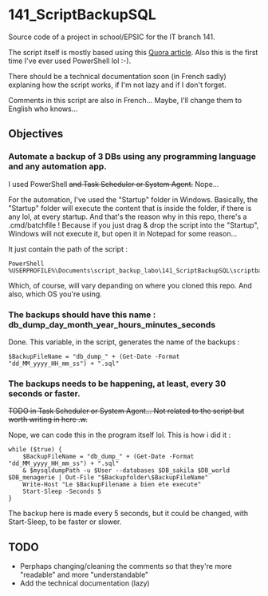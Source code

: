 # 141_ScriptBackupSQL
Source code of a project in school/EPSIC for the IT branch 141.

The script itself is mostly based using this [Quora article](https://www.quora.com/How-can-you-backup-MySQL-and-PostgreSQL-databases-from-Windows-Server-2012R2-using-PowerShell-scripts). Also this is the first time I've ever used PowerShell lol :-).

There should be a technical documentation soon (in French sadly) explaning how the script works, if I'm not lazy and if I don't forget. 

Comments in this script are also in French... Maybe, I'll change them to English who knows...

## Objectives
### Automate a backup of 3 DBs using any programming language and any automation app.

I used PowerShell ~~and Task Scheduler or System Agent.~~ Nope...

For the automation, I've used the "Startup" folder in Windows. Basically, the "Startup" folder will execute the content that is inside the folder, if there is any lol, at every startup. And that's the reason why in this repo, there's a .cmd/batchfile ! Because if you just drag & drop the script into the "Startup", Windows will not execute it, but open it in Notepad for some reason...

It just contain the path of the script :
```
PowerShell %USERPROFILE%\Documents\script_backup_labo\141_ScriptBackupSQL\scriptbackup.ps1
```
Which, of course, will vary depanding on where you cloned this repo. And also, which OS you're using.

### The backups should have this name : db_dump_day_month_year_hours_minutes_seconds
Done. This variable, in the script, generates the name of the backups :
```
$BackupFileName = "db_dump_" + (Get-Date -Format "dd_MM_yyyy_HH_mm_ss") + ".sql"
```

### The backups needs to be happening, at least, every 30 seconds or faster.
~~TODO in Task Scheduler or System Agent... Not related to the script but worth writing in here .w.~~

Nope, we can code this in the program itself lol. This is how i did it :
```
while ($true) {
    $BackupFileName = "db_dump_" + (Get-Date -Format "dd_MM_yyyy_HH_mm_ss") + ".sql" 
    & $mysqldumpPath -u $User --databases $DB_sakila $DB_world $DB_menagerie | Out-File "$Backupfolder\$BackupFileName"
    Write-Host "Le $BackupFilename a bien ete execute"
    Start-Sleep -Seconds 5
}
```
The backup here is made every 5 seconds, but it could be changed, with Start-Sleep, to be faster or slower. 

## TODO
- Perphaps changing/cleaning the comments so that they're more "readable" and more "understandable"
- Add the technical documentation (lazy)

